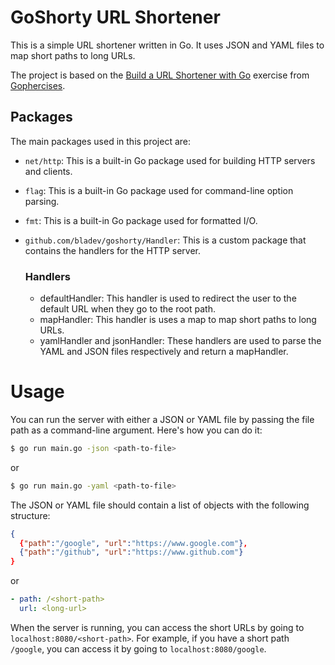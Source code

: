 
# GoShorty URL Shortener

This is a simple URL shortener written in Go. It uses JSON and YAML files to map short paths to long URLs.

The project is based on the [Build a URL Shortener with Go](https://gophercises.com/exercises/urlshort) exercise from [Gophercises](https://gophercises.com/).

## Packages

The main packages used in this project are:

- `net/http`: This is a built-in Go package used for building HTTP servers and clients.
- `flag`: This is a built-in Go package used for command-line option parsing.
- `fmt`: This is a built-in Go package used for formatted I/O.
- `github.com/bladev/goshorty/Handler`: This is a custom package that contains the handlers for the HTTP server.

  ### Handlers

  - defaultHandler: This handler is used to redirect the user to the default URL when they go to the root path.
  - mapHandler: This handler is uses a map to map short paths to long URLs.
  - yamlHandler and jsonHandler: These handlers are used to parse the YAML and JSON files respectively and return a mapHandler.
# Usage

You can run the server with either a JSON or YAML file by passing the file path as a command-line argument. Here's how you can do it:

```bash
$ go run main.go -json <path-to-file>
```

or

```bash
$ go run main.go -yaml <path-to-file>
```

The JSON or YAML file should contain a list of objects with the following structure:

```json
{
  {"path":"/google", "url":"https://www.google.com"},
  {"path":"/github", "url":"https://www.github.com"}
}
```

or

```yaml
- path: /<short-path>
  url: <long-url>
```

When the server is running, you can access the short URLs by going to `localhost:8080/<short-path>`. For example, if you have a short path `/google`, you can access it by going to `localhost:8080/google`.

